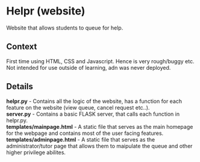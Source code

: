 # Helpr (website)
Website that allows students to queue for help. 

## Context
First time using HTML, CSS and Javascript. Hence is very rough/buggy etc. Not intended for use outside of learning, adn was never deployed.

## Details
<b>helpr.py</b> - Contains all the logic of the website, has a function for each feature on the website (view queue, cancel request etc..).  
<b>server.py</b> - Contains a basic FLASK server, that calls each function in helpr.py.  
<b>templates/mainpage.html</b> - A static file that serves as the main homepage for the webpage and contains most of the user facing features.  
<b>templates/adminpage.html</b> - A static file that serves as the administrator/tutor page that allows them to maipulate the queue and other higher privilege abilites. 
